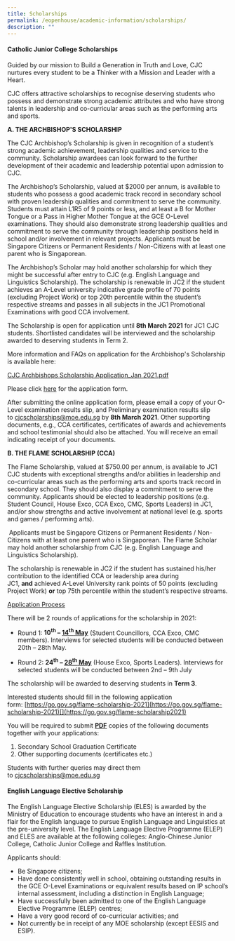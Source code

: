 ```yaml
---
title: Scholarships
permalink: /eopenhouse/academic-information/scholarships/
description: ""
---
```

#### **Catholic Junior College Scholarships**

Guided by our mission to Build a Generation in Truth and Love, CJC nurtures every student to be a Thinker with a Mission and Leader with a Heart.&nbsp;&nbsp;

  

CJC offers attractive scholarships to recognise deserving students who possess and demonstrate strong academic attributes and who have strong talents in leadership and co-curricular areas such as the performing arts and sports.&nbsp;

**A. THE ARCHBISHOP'S SCHOLARSHIP**  

The CJC Archbishop’s Scholarship is given in recognition of a student’s strong academic achievement, leadership qualities and service to the community. Scholarship awardees can look forward to the further development of their academic and leadership potential upon admission to CJC.

The Archbishop’s Scholarship, valued at $2000 per annum, is available to students who possess a good academic track record in secondary school with proven leadership qualities and commitment to serve the community. Students must attain L1R5 of 9 points or less, and at least a B for Mother Tongue or a Pass in Higher Mother Tongue at the GCE O-Level examinations. They should also demonstrate strong leadership qualities and commitment to serve the community through leadership positions held in school and/or involvement in relevant projects. Applicants must be Singapore Citizens or Permanent Residents / Non-Citizens with at least one parent who is Singaporean.

The Archbishop’s Scholar may hold another scholarship for which they might be successful after entry to CJC (e.g. English Language and Linguistics Scholarship). The scholarship is renewable in JC2 if the student achieves an A-Level university indicative grade profile of 70 points (excluding Project Work) or top 20th percentile within the student’s respective streams and passes in all subjects in the JC1 Promotional Examinations with good CCA involvement.

The Scholarship is open for application until&nbsp;**8th March 2021**&nbsp;for JC1 CJC students. Shortlisted candidates will be interviewed and the scholarship awarded to deserving students in Term 2.

More information and FAQs on application for the Archbishop's Scholarship is available here:

[CJC Archbishops Scholarship Application\_Jan 2021.pdf](/files/cjc%20archbishops%20scholarship%20application_jan%202021.pdf)&nbsp;  

Please click&nbsp;[here](https://form.gov.sg/#!/601a9a4c69582200118f7170)&nbsp;for the application form.  

After submitting the online application form, please email a copy of your O-Level examination results slip, and Preliminary examination results slip to&nbsp;[cjcscholarships@moe.edu.sg](mailto:cjcscholarships@moe.edu.sg)&nbsp;by&nbsp;**8th March 2021**. Other supporting documents, e.g., CCA certificates, certificates of awards and achievements and school testimonial should also be attached. You will receive an email indicating receipt of your documents.

  
**B. THE FLAME SCHOLARSHIP (CCA)**

  

The Flame Scholarship, valued at $750.00 per annum, is available to JC1 CJC students with exceptional strengths and/or abilities in leadership and co-curricular areas such as the performing arts and sports track record in secondary school. They should also display a commitment to serve the community.&nbsp;Applicants should be elected to leadership positions (e.g. Student Council, House Exco, CCA Exco, CMC, Sports Leaders) in JC1, and/or show strengths and active involvement at national level (e.g. sports and games / performing arts).

&nbsp;Applicants must be Singapore Citizens or Permanent Residents / Non-Citizens with at least one parent who is Singaporean. The Flame Scholar may hold another scholarship from CJC (e.g. English Language and Linguistics Scholarship).&nbsp;

The scholarship is renewable in JC2 if the student has sustained his/her contribution to the identified CCA or leadership area during JC1,&nbsp;**and**&nbsp;achieved A-Level University rank points of 50 points (excluding Project Work)&nbsp;**or**&nbsp;top 75th percentile within the student’s respective streams.  

<u>Application Process</u>

There will be 2 rounds of applications for the scholarship in 2021:

*   Round 1:&nbsp;**10<sup>th</sup>&nbsp;–&nbsp;<u>14<sup>th</sup>&nbsp;May</u>**&nbsp;(Student Councillors, CCA Exco, CMC members). Interviews for selected students will be conducted between 20th&nbsp;– 28th&nbsp;May.

  

*   Round 2:&nbsp;**24<sup>th</sup>&nbsp;–&nbsp;<u>28<sup>th</sup>&nbsp;May</u>**&nbsp;(House Exco, Sports Leaders). Interviews for selected students will be conducted between 2nd&nbsp;– 9th&nbsp;July

The scholarship will be awarded to deserving students in&nbsp;**Term 3**.

Interested students should fill in the following application form:&nbsp;[https://go.gov.sg/flame-scholarship-2021](https://go.gov.sg/flame-scholarship-2021)[](https://go.gov.sg/flame-scholarship2021)

You will be required to submit&nbsp;**<u>PDF</u>**&nbsp;copies of the following documents together with your applications:

1.  Secondary School Graduation Certificate
2.  Other supporting documents (certificates etc.)

Students with further queries may direct them to&nbsp;[cjcscholarships@moe.edu.sg](mailto:cjcscholarships@moe.edu.sg)

#### **English Language Elective Scholarship**

The English Language Elective Scholarship (ELES) is awarded by the Ministry of Education to encourage students who have an interest in and a flair for the English language to pursue English Language and Linguistics at the pre-university level. The English Language Elective Programme (ELEP) and ELES are available at the following colleges: Anglo-Chinese Junior College, Catholic Junior College and Raffles Institution.  
  

Applicants should:

*   Be Singapore citizens;
*   Have done consistently well in school, obtaining outstanding results in the GCE O-Level Examinations or equivalent results based on IP school’s internal assessment, including a distinction in English Language;
*   Have successfully been admitted to one of the English Language Elective Programme (ELEP) centres;
*   Have a very good record of co-curricular activities; and
*   Not currently be in receipt of any MOE scholarship (except EESIS and ESIP).